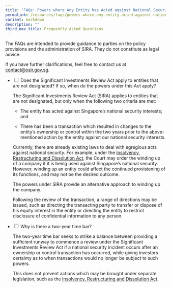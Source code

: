 ```yaml
---
title: "FAQs: Powers where Any Entity has Acted against National Security Interests"
permalink: /resources/faqs/powers-where-any-entity-acted-against-national-security-interests/
variant: markdown
description: ""
third_nav_title: Frequently Asked Questions
---
```

<p>The FAQs are intended to provide guidance to parties on the policy provisions
and the administration of SIRA. They do not constitute as legal advice.</p>
<p>If you have further clarifications, feel free to contact us at <a href="mailto:contact@osir.gov.sg" rel="noopener noreferrer nofollow" target="_blank">contact@osir.gov.sg</a>.</p>
<p></p>

<ul class="jekyllcodex_accordion">  
  
<li><input type="checkbox" id="accordion1">
<label for="accordion1">Does the Significant Investments Review Act apply to entities that are not designated? If so, when do the powers under this Act apply?</label><div>
	
<p>The Significant Investments Review Act (SIRA) applies to entities that are not designated, but only when the following two criteria are met:</p>

<ul>
	<p></p><li> The entity has acted against Singapore’s national security interests; and <p></p></li>
	<p></p><li>There has been a transaction which resulted in changes to the entity’s ownership or control within the two years prior to the above-mentioned action by the entity against our national security interests. <p></p></li></ul>
	
<p> Currently, there are already existing laws to deal with egregious acts against national security. For example, under the <a href="https://www.osir.gov.sg/resources/other-legislation/irda/" rel="noopener nofollow" target="_blank">Insolvency, Restructuring and Dissolution Act</a>, the Court may order the winding up of a company if it is being used against Singapore’s national security.&nbsp; However, winding up an entity could affect the continued provisioning of its functions, and may not be the desired outcome. </p>

<p>The powers under SIRA provide an alternative approach to winding up the company. </p>

<p>Following the review of the transaction, a range of directions may be issued, such as directing the transacting party to transfer or dispose of his equity interest in the entity or directing the entity to restrict disclosure of confidential information to any person.</p></div>

</li><li><input type="checkbox" id="accordion2">  
<label for="accordion2">Why is there a two-year time bar?</label><div>  
<p>The two-year time bar seeks to strike a balance between providing a sufficient runway to commence a review under the Significant Investments Review Act if a national security incident occurs after an ownership or control transaction has occurred, while giving investors certainty as to when transactions would no longer be subject to such powers.</p>
	
This does not prevent actions which may be brought under separate legislation, such as the <a href="https://www.osir.gov.sg/resources/other-legislation/irda/" rel="noopener nofollow" target="_blank">Insolvency, Restructuring and Dissolution Act</a>.

</div></li> 
</ul>